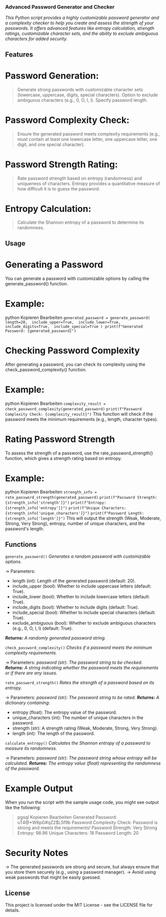 ### Advanced Password Generator and Checker
  *This Python script provides a highly customizable password generator and a complexity checker to help you create and assess the strength of your passwords. It offers advanced features like entropy calculation, strength ratings, customizable character sets, and the ability to exclude ambiguous characters for added security.*

## Features
# Password Generation:
> Generate strong passwords with customizable character sets (lowercase, uppercase, digits, special characters).
> Option to exclude ambiguous characters (e.g., 0, O, I, l).
> Specify password length.

# Password Complexity Check:
> Ensure the generated password meets complexity requirements (e.g., must contain at least one lowercase letter, one uppercase letter, one digit, and one special character).

# Password Strength Rating:
> Rate password strength based on entropy (randomness) and uniqueness of characters.
> Entropy provides a quantitative measure of how difficult it is to guess the password.

# Entropy Calculation:
> Calculate the Shannon entropy of a password to determine its randomness.

## Usage
# Generating a Password
You can generate a password with customizable options by calling the generate_password() function.

# Example:
python
Kopieren
Bearbeiten
``generated_password = generate_password(
    length=20, 
    include_upper=True, 
    include_lower=True, 
    include_digits=True, 
    include_special=True
)
print(f"Generated Password: {generated_password}")``

# Checking Password Complexity
After generating a password, you can check its complexity using the check_password_complexity() function.

# Example:
python
Kopieren
Bearbeiten
``complexity_result = check_password_complexity(generated_password)``
``print(f"Password Complexity Check: {complexity_result}")``
This function will check if the password meets the minimum requirements (e.g., length, character types).

# Rating Password Strength
To assess the strength of a password, use the rate_password_strength() function, which gives a strength rating based on entropy.

# Example:
python
Kopieren
Bearbeiten
``strength_info = rate_password_strength(generated_password)``
``print(f"Password Strength: {strength_info['strength']}")``
``print(f"Entropy: {strength_info['entropy']}")``
``print(f"Unique Characters: {strength_info['unique_characters']}")``
``print(f"Password Length: {strength_info['length']}")``
This will output the strength (Weak, Moderate, Strong, Very Strong), entropy, number of unique characters, and the password's length.

## Functions
``generate_password()``
*Generates a random password with customizable options.*

-> Parameters:
  - length (int): Length of the generated password (default: 20).
  - include_upper (bool): Whether to include uppercase letters (default: True).
  - include_lower (bool): Whether to include lowercase letters (default: True).
  - include_digits (bool): Whether to include digits (default: True).
  - include_special (bool): Whether to include special characters (default: True).
  - exclude_ambiguous (bool): Whether to exclude ambiguous characters (e.g., 0, O, I, l) (default: True).

***Returns:**
A randomly generated password string.*

``check_password_complexity()``
*Checks if a password meets the minimum complexity requirements.*

-> Parameters:
*password (str): The password string to be checked.
**Returns:**
A string indicating whether the password meets the requirements or if there are any issues.*

``rate_password_strength()``
*Rates the strength of a password based on its entropy.*

-> Parameters:
*password (str): The password string to be rated.
**Returns:**
A dictionary containing:*
  - entropy (float): The entropy value of the password.
  - unique_characters (int): The number of unique characters in the password.
  - strength (str): A strength rating (Weak, Moderate, Strong, Very Strong).
  - length (int): The length of the password.

``calculate_entropy()``
*Calculates the Shannon entropy of a password to measure its randomness.*

-> Parameters:
*password (str): The password string whose entropy will be calculated.
**Returns:**
The entropy value (float) representing the randomness of the password.*

# Example Output
When you run the script with the sample usage code, you might see output like the following:
> pgsql
> Kopieren
> Bearbeiten
> Generated Password: uT4@*W8pG#qZ2$L5f9b
> Password Complexity Check: Password is strong and meets the requirements!
> Password Strength: Very Strong
> Entropy: 98.96
> Unique Characters: 18
> Password Length: 20

# Security Notes
-> The generated passwords are strong and secure, but always ensure that you store them securely (e.g., using a password manager).
-> Avoid using weak passwords that might be easily guessed.

## License
This project is licensed under the MIT License - see the LICENSE file for details.
